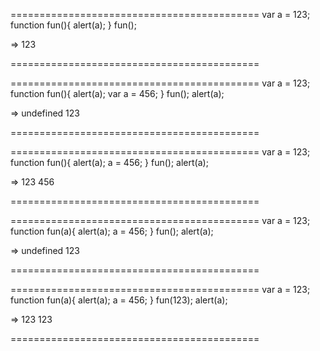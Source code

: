 ===========================================
var a = 123;
function fun(){
   alert(a);
}
fun();

=> 123

===========================================


===========================================
var a = 123;
function fun(){
   alert(a);
   var a = 456;
}
fun();
alert(a);

=>  undefined 123 

===========================================

===========================================
var a = 123;
function fun(){
   alert(a);
   a = 456;
}
fun();
alert(a);

=> 123 456  

===========================================


===========================================
var a = 123;
function fun(a){
   alert(a);
   a = 456;
}
fun();
alert(a);

=> undefined 123 

===========================================


===========================================
var a = 123;
function fun(a){
   alert(a);
   a = 456;
}
fun(123);
alert(a);

=> 123 123  

===========================================
